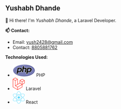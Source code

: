 ## Yushabh Dhande

👋 Hi there! I'm _Yushabh Dhande_, a Laravel Developer.

**📫 Contact:**

- Email: yush2428@gmail.com
- Contact: <a href="tel:8805881762">8805881762</a>

**Technologies Used:**

- <img src="./php.svg" height="40px"> PHP
- <img src="./laravel.svg" height="40px"> Laravel
- <img src="./react.svg" height="40px"> React
